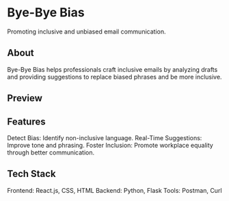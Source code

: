 # Bye-Bye Bias
Promoting inclusive and unbiased email communication.

## About
Bye-Bye Bias helps professionals craft inclusive emails by analyzing drafts and providing suggestions to replace biased phrases and be more inclusive. 

## Preview


## Features
Detect Bias: Identify non-inclusive language.
Real-Time Suggestions: Improve tone and phrasing.
Foster Inclusion: Promote workplace equality through better communication.

## Tech Stack
Frontend: React.js, CSS, HTML
Backend: Python, Flask
Tools: Postman, Curl

